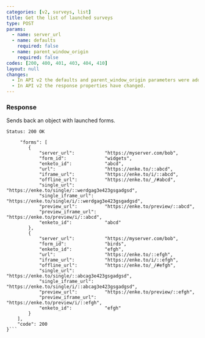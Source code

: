 ```yaml
---
categories: [v2, surveys, list]
title: Get the list of launched surveys
type: POST
params: 
  - name: server_url
  - name: defaults
    required: false
  - name: parent_window_origin
    required: false
codes: [200, 400, 401, 403, 404, 410]
layout: null
changes:
  - In API v2 the defaults and parent_window_origin parameters were added.
  - In API v2 the response properties have changed.
---
```


### Response

Sends back an object with launched forms.

```Status: 200 OK```
```{
     "forms": [
        {
            "server_url":           "https://myserver.com/bob",
            "form_id":              "widgets",
            "enketo_id":            "abcd",
            "url":                  "https://enke.to/::abcd",
            "iframe_url":           "https://enke.to/i/::abcd",
            "offline_url":          "https://enke.to/_/#abcd",
            "single_url":           "https://enke.to/single/::werdgag3e423gsgadgsd",
            "single_iframe_url":    "https://enke.to/single/i/::werdgag3e423gsgadgsd",
            "preview_url":          "https://enke.to/preview/::abcd",
            "preview_iframe_url":   "https://enke.to/preview/i/::abcd",
            "enketo_id":            "abcd"
        },
        {
            "server_url":           "https://myserver.com/bob",
            "form_id":              "birds",
            "enketo_id":            "efgh",
            "url":                  "https://enke.to/::efgh",
            "iframe_url":           "https://enke.to/i/::efgh",
            "offline_url":          "https://enke.to/_/#efgh",
            "single_url":           "https://enke.to/single/::abcag3e423gsgadgsd",
            "single_iframe_url":    "https://enke.to/single/i/::abcag3e423gsgadgsd",
            "preview_url":          "https://enke.to/preview/::efgh",
            "preview_iframe_url":   "https://enke.to/preview/i/::efgh",
            "enketo_id":            "efgh"
        }
    ],
    "code": 200
}```
